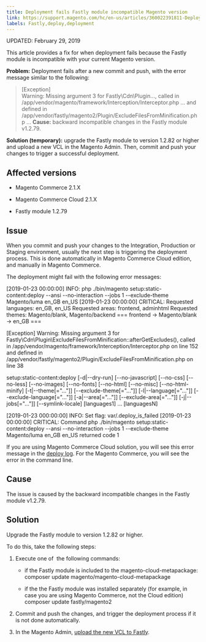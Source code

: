 ```yaml
---
title: Deployment fails Fastly module incompatible Magento version 
link: https://support.magento.com/hc/en-us/articles/360022391811-Deployment-fails-Fastly-module-incompatible-Magento-version-
labels: Fastly,deploy,deployment
---
```


UPDATED: February 29, 2019

This article provides a fix for when deployment fails because the Fastly module is incompatible with your current Magento version.

**Problem:** Deployment fails after a new commit and push, with the error message similar to the following:

> [Exception]  
>  Warning: Missing argument 3 for Fastly\Cdn\Plugin\..., called in /app/vendor/magento/framework/Interception/Interceptor.php ... and defined in /app/vendor/fastly/magento2/Plugin/ExcludeFilesFromMinification.php ...
**Cause:** backward incompatible changes in the Fastly module v1.2.79.

**Solution (temporary):** upgrade the Fastly module to version 1.2.82 or higher and upload a new VCL in the Magento Admin. Then, commit and push your changes to trigger a successful deployment.

## Affected versions

* Magento Commerce 2.1.X

* Magento Commerce Cloud 2.1.X

* Fastly module 1.2.79

## Issue

When you commit and push your changes to the Integration, Production or Staging environment, usually the next step is triggering the deployment process. This is done automatically in Magento Commerce Cloud edition, and manually in Magento Commerce.

The deployment might fail with the following error messages:

 [2019-01-23 00:00:00] INFO: php ./bin/magento setup:static-content:deploy --ansi --no-interaction --jobs 1 --exclude-theme Magento/luma en\_GB en\_US
[2019-01-23 00:00:00] CRITICAL:
 Requested languages: en\_GB, en\_US
 Requested areas: frontend, adminhtml
 Requested themes: Magento/blank, Magento/backend
 === frontend -> Magento/blank -> en\_GB ===
 
 [Exception]
 Warning: Missing argument 3 for Fastly\Cdn\Plugin\ExcludeFilesFromMinification::afterGetExcludes(), called in /app/vendor/magento/framework/Interception/Interceptor.php on line 152 and defined in /app/vendor/fastly/magento2/Plugin/ExcludeFilesFromMinification.php on line 38
 
 setup:static-content:deploy [-d|--dry-run] [--no-javascript] [--no-css] [--no-less] [--no-images] [--no-fonts] [--no-html] [--no-misc] [--no-html-minify] [-t|--theme[="..."]] [--exclude-theme[="..."]] [-l|--language[="..."]] [--exclude-language[="..."]] [-a|--area[="..."]] [--exclude-area[="..."]] [-j|--jobs[="..."]] [--symlink-locale] [languages1] ... [languagesN]
 
[2019-01-23 000:00:00] INFO: Set flag: var/.deploy\_is\_failed
[2019-01-23 00:00:00] CRITICAL: Command php ./bin/magento setup:static-content:deploy --ansi --no-interaction --jobs 1 --exclude-theme Magento/luma en\_GB en\_US returned code 1
 

If you are using Magento Commerce Cloud solution, you will see this error message in the [deploy log](https://devdocs.magento.com/guides/v2.3/cloud/trouble/environments-logs.html#log-deploy-log). For the Magento Commerce, you will see the error in the command line.

## Cause

The issue is caused by the backward incompatible changes in the Fastly module v1.2.79.

## Solution

Upgrade the Fastly module to version 1.2.82 or higher.

To do this, take the following steps:

1. Execute one of  the following commands:

	
	* if the Fastly module is included to the magento-cloud-metapackage:
	composer update magento/magento-cloud-metapackage
	
	
	* if the the Fastly module was installed separately (for example, in case you are using Magento Commerce, not the Cloud edition)
	composer update fastly/magento2

1. Commit and push the changes, and trigger the deployment process if it is not done automatically.

1. In the Magento Admin, [upload the new VCL to Fastly](https://devdocs.magento.com/guides/v2.3/cloud/cdn/configure-fastly.html#upload-vcl-snippets).

##

